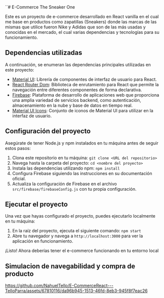 ``# E-Commerce The Sneaker One

Este es un proyecto de e-commerce desarrollado en React vanilla en el cual me base en productos como zapatillas (Sneakers) donde las marcas de las mismas que utilice fueron Nike y Adidas que son de las más usadas y conocidas en el mercado, el cual varias dependencias y tecnologías para su funcionamiento.

## Dependencias utilizadas

A continuación, se enumeran las dependencias principales utilizadas en este proyecto:

- [Material UI](https://material-ui.com/): Librería de componentes de interfaz de usuario para React.
- [React Router Dom](https://reactrouter.com/): Biblioteca de enrutamiento para React que permite la navegación entre diferentes componentes de forma declarativa.
- [Firebase](https://firebase.google.com/): Plataforma de desarrollo de aplicaciones web que proporciona una amplia variedad de servicios backend, como autenticación, almacenamiento en la nube y base de datos en tiempo real.
- [Material UI Icons](https://mui.com/components/material-icons/): Conjunto de iconos de Material UI para utilizar en la interfaz de usuario.

## Configuración del proyecto

Asegúrate de tener Node.js y npm instalados en tu máquina antes de seguir estos pasos:

1. Clona este repositorio en tu máquina: `git clone <URL del repositorio>`
2. Navega hasta la carpeta del proyecto: `cd <nombre del proyecto>`
3. Instala las dependencias utilizando npm: `npm install`
4. Configura Firebase siguiendo las instrucciones en su documentación oficial.
5. Actualiza la configuración de Firebase en el archivo `src/firebase/firebaseConfig.js` con tu propia configuración.

## Ejecutar el proyecto

Una vez que hayas configurado el proyecto, puedes ejecutarlo localmente en tu máquina:

1. En la raíz del proyecto, ejecuta el siguiente comando: `npm start`
2. Abre tu navegador y navega a `http://localhost:3000` para ver la aplicación en funcionamiento.

¡Listo! Ahora deberías tener el e-commerce funcionando en tu entorno local



## Simulacion de navegabilidad y compra de producto

https://github.com/NahuelTello/E-CommerceReact---TelloParra/assets/67810116/da96b945-1513-46fd-8eb3-945f8f7eac26

